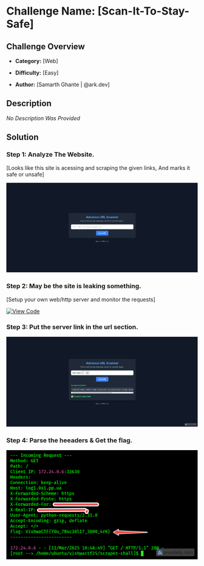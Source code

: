 # Challenge Name: [Scan-It-To-Stay-Safe]

## Challenge Overview

- **Category:** [Web]

- **Difficulty:** [Easy]

- **Author:** [Samarth Ghante | @ark.dev]

## Description

_No Description Was Provided_

## Solution

### Step 1: Analyze The Website.

[Looks like this site is acessing and scraping the given links, And marks it safe or unsafe]

![Step 1 Image](./screenshots/home-page.png)

### Step 2: May be the site is leaking something.

[Setup your own web/http server and monitor the requests]

[![View Code](https://img.shields.io/badge/View%20Code-GitHub%20Gist-blue?style=for-the-badge)](https://gist.github.com/CyberCell-Viit/ec8f449c253b098d65445a2e66bd7b12)

### Step 3: Put the server link in the url section.

![Step 3 Image](./screenshots/input-server-link.png)

### Step 4: Parse the heeaders & Get the flag.

![Step 4 Image](./screenshots/headers.png)
